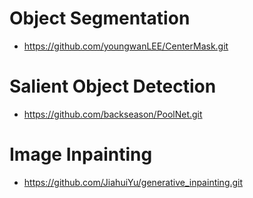 # Object Segmentation
- https://github.com/youngwanLEE/CenterMask.git
# Salient Object Detection
- https://github.com/backseason/PoolNet.git
# Image Inpainting
- https://github.com/JiahuiYu/generative_inpainting.git
